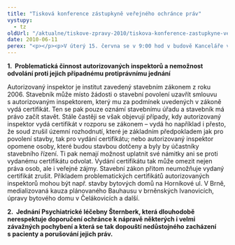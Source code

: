 ```yaml
---
title: "Tisková konference zástupkyně veřejného ochránce práv"
vystupy:
  - tz
oldUrl: "/aktualne/tiskove-zpravy-2010/tiskova-konference-zastupkyne-verejneho-ochrance-prav"
date: 2010-06-11
perex: "<p></p><p>V úterý 15. června se v 9:00 hod v budově Kanceláře veřejného ochránce práv v Brně uskuteční tisková konference zástupkyně veřejného ochránce práv k problematice autorizovaných inspektorů ve stavebnictví a k pochybením, jichž se dopouští Psychiatrická léčebna Šternberk.</p>"
---
```


<!-- imported from the old website -->

<p><b>1.  </b><b>Problematická činnost autorizovaných inspektorů a nemožnost odvolání proti jejich případnému protiprávnímu jednání</b></p><p>Autorizovaný inspektor je institut zavedený stavebním zákonem z roku 2006. Stavebník může místo žádosti o stavební povolení uzavřít smlouvu s autorizovaným inspektorem, který mu za podmínek uvedených v zákoně vydá certifikát. Ten se pak pouze oznámí stavebnímu úřadu a stavebník má právo začít stavět. Stále častěji se však objevují případy, kdy autorizovaný inspektor vydá certifikát v rozporu se zákonem – vydá ho například i přesto, že soud zrušil územní rozhodnutí, které je základním předpokladem jak pro povolení stavby, tak pro vydání certifikátu; nebo autorizovaný inspektor opomene osoby, které budou stavbou dotčeny a byly by účastníky stavebního řízení. Ti pak nemají možnost uplatnit své námitky ani se proti vydanému certifikátu odvolat. Vydání certifikátu tak může omezit nejen práva osob, ale i veřejné zájmy. Stavební zákon přitom neumožňuje vydaný certifikát zrušit. Příkladem problematických certifikátů autorizovaných inspektorů mohou být např. stavby bytových domů na Horníkové ul. V Brně, medializovaná kauza plánovaného Bauhausu v brněnských Ivanovicích, úpravy bytového domu v Čelákovicích a další. </p><p></p><p><b>2.  </b><b>Jednání Psychiatrické léčebny Šternberk, která dlouhodobě nerespektuje doporučení ochránce k nápravě některých i velmi závažných pochybení a která se tak dopouští nedůstojného zacházení s pacienty a porušování jejich práv.</b></p><p></p><p></p><p> </p><p></p><p></p><p></p>
